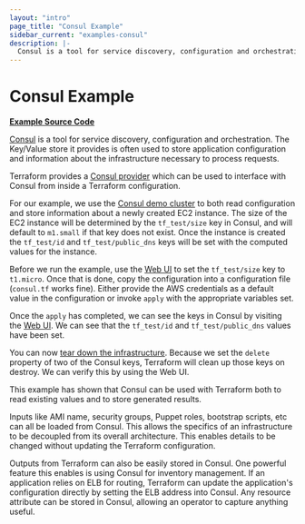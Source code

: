```yaml
---
layout: "intro"
page_title: "Consul Example"
sidebar_current: "examples-consul"
description: |-
  Consul is a tool for service discovery, configuration and orchestration. The Key/Value store it provides is often used to store application configuration and information about the infrastructure necessary to process requests.
---
```


# Consul Example

[**Example Source Code**](https://github.com/terraform-providers/terraform-provider-consul/tree/master/examples/kv)

[Consul](https://www.consul.io) is a tool for service discovery, configuration
and orchestration. The Key/Value store it provides is often used to store
application configuration and information about the infrastructure necessary
to process requests.

Terraform provides a [Consul provider](/docs/providers/consul/index.html) which
can be used to interface with Consul from inside a Terraform configuration.

For our example, we use the [Consul demo cluster](https://demo.consul.io/)
to both read configuration and store information about a newly created EC2 instance.
The size of the EC2 instance will be determined by the `tf_test/size` key in Consul,
and will default to `m1.small` if that key does not exist. Once the instance is created
the `tf_test/id` and `tf_test/public_dns` keys will be set with the computed
values for the instance.

Before we run the example, use the [Web UI](https://demo.consul.io/ui/dc1/kv/)
to set the `tf_test/size` key to `t1.micro`. Once that is done,
copy the configuration into a configuration file (`consul.tf` works fine).
Either provide the AWS credentials as a default value in the configuration
or invoke `apply` with the appropriate variables set.

Once the `apply` has completed, we can see the keys in Consul by
visiting the [Web UI](https://demo.consul.io/ui/dc1/kv/). We can see
that the `tf_test/id` and `tf_test/public_dns` values have been
set.

You can now [tear down the infrastructure](https://learn.hashicorp.com/terraform/getting-started/destroy).
Because we set the `delete` property of two of the Consul keys, Terraform
will clean up those keys on destroy. We can verify this by using
the Web UI.

This example has shown that Consul can be used with Terraform both to read
existing values and to store generated results.

Inputs like AMI name, security groups, Puppet roles, bootstrap scripts,
etc can all be loaded from Consul. This allows the specifics of an
infrastructure to be decoupled from its overall architecture. This enables
details to be changed without updating the Terraform configuration.

Outputs from Terraform can also be easily stored in Consul. One powerful
feature this enables is using Consul for inventory management. If an
application relies on ELB for routing, Terraform can update the application's
configuration directly by setting the ELB address into Consul. Any resource
attribute can be stored in Consul, allowing an operator to capture anything
useful.
